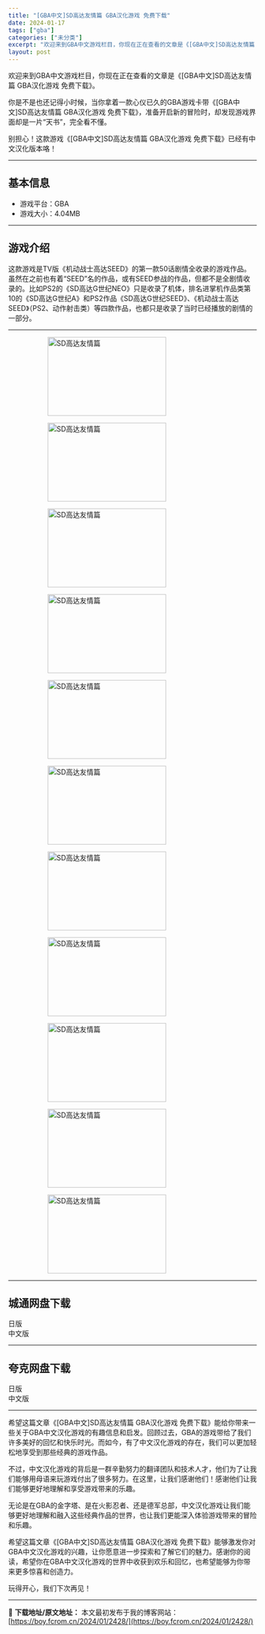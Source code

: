 ```yaml
---
title: "[GBA中文]SD高达友情篇 GBA汉化游戏 免费下载"
date: 2024-01-17
tags: ["gba"]
categories: ["未分类"]
excerpt: "欢迎来到GBA中文游戏栏目，你现在正在查看的文章是《[GBA中文]SD高达友情篇 GBA汉化游戏 免费下载》。 你是不是也还记得小时候，当你拿着一款心仪已久的GBA游戏卡带《[GBA中文]SD高达友情篇 GBA汉化游戏 免费下载》，准备开启新的冒险时，却发现游戏界面却是一片“天书”，完全看不懂。 别&hellip;"
layout: post
---
```


欢迎来到GBA中文游戏栏目，你现在正在查看的文章是《[GBA中文]SD高达友情篇 GBA汉化游戏 免费下载》。

你是不是也还记得小时候，当你拿着一款心仪已久的GBA游戏卡带《[GBA中文]SD高达友情篇 GBA汉化游戏 免费下载》，准备开启新的冒险时，却发现游戏界面却是一片“天书”，完全看不懂。

别担心！这款游戏《[GBA中文]SD高达友情篇 GBA汉化游戏 免费下载》已经有中文汉化版本咯！ <hr><h2>&#22522;&#26412;&#20449;&#24687;</h2> <ul><li>&#28216;&#25103;&#24179;&#21488;&#65306;GBA</li><li>&#28216;&#25103;&#22823;&#23567;&#65306;4.04MB</li></ul><hr><h2>&#28216;&#25103;&#20171;&#32461;</h2> &#36825;&#27454;&#28216;&#25103;&#26159;TV&#29256;&#12298;&#26426;&#21160;&#25112;&#22763;&#39640;&#36798;SEED&#12299;&#30340;&#31532;&#19968;&#27454;50&#35805;&#21095;&#24773;&#20840;&#25910;&#24405;&#30340;&#28216;&#25103;&#20316;&#21697;&#12290;&#34429;&#28982;&#22312;&#20043;&#21069;&#20063;&#26377;&#30528;&ldquo;SEED&rdquo;&#21517;&#30340;&#20316;&#21697;&#65292;&#25110;&#26377;SEED&#21442;&#25112;&#30340;&#20316;&#21697;&#65292;&#20294;&#37117;&#19981;&#26159;&#20840;&#21095;&#24773;&#25910;&#24405;&#30340;&#12290;&#27604;&#22914;PS2&#30340;&#12298;SD&#39640;&#36798;G&#19990;&#32426;NEO&#12299;&#21482;&#26159;&#25910;&#24405;&#20102;&#26426;&#20307;&#65292;&#25490;&#21517;&#36827;&#25484;&#26426;&#20316;&#21697;&#31867;&#31532;10&#30340;&#12298;SD&#39640;&#36798;G&#19990;&#32426;A&#12299;&#21644;PS2&#20316;&#21697;&#12298;SD&#39640;&#36798;G&#19990;&#32426;SEED&#12299;&#12289;&#12298;&#26426;&#21160;&#25112;&#22763;&#39640;&#36798;SEED&#12299;&#65288;PS2&#12289;&#21160;&#20316;&#23556;&#20987;&#31867;&#65289;&#31561;&#22235;&#27454;&#20316;&#21697;&#65292;&#20063;&#37117;&#21482;&#26159;&#25910;&#24405;&#20102;&#24403;&#26102;&#24050;&#32463;&#25773;&#25918;&#30340;&#21095;&#24773;&#30340;&#19968;&#37096;&#20998;&#12290; <hr><figure><figure><img loading="lazy" decoding="async" width="240" height="160" data-id="4897" src="https://boy.fcrom.cn/wp-content/uploads/2024/01/20240116_65a63f4356f9a.png" title="SD&#39640;&#36798;&#21451;&#24773;&#31687;-1" alt="SD高达友情篇"></figure><figure><img loading="lazy" decoding="async" width="240" height="160" data-id="4896" src="https://boy.fcrom.cn/wp-content/uploads/2024/01/20240116_65a63f437a03c.png" title="SD&#39640;&#36798;&#21451;&#24773;&#31687;-2" alt="SD高达友情篇"></figure><figure><img loading="lazy" decoding="async" width="240" height="160" data-id="4889" src="https://boy.fcrom.cn/wp-content/uploads/2024/01/20240116_65a63f43a12ed.png" title="SD&#39640;&#36798;&#21451;&#24773;&#31687;-3" alt="SD高达友情篇"></figure><figure><img loading="lazy" decoding="async" width="240" height="160" data-id="4890" src="https://boy.fcrom.cn/wp-content/uploads/2024/01/20240116_65a63f43c46af.png" title="SD&#39640;&#36798;&#21451;&#24773;&#31687;-4" alt="SD高达友情篇"></figure><figure><img loading="lazy" decoding="async" width="240" height="160" data-id="4891" src="https://boy.fcrom.cn/wp-content/uploads/2024/01/20240116_65a63f43e921c.png" title="SD&#39640;&#36798;&#21451;&#24773;&#31687;-5" alt="SD高达友情篇"></figure><figure><img loading="lazy" decoding="async" width="240" height="160" data-id="4892" src="https://boy.fcrom.cn/wp-content/uploads/2024/01/20240116_65a63f4420d6b.png" title="SD&#39640;&#36798;&#21451;&#24773;&#31687;-6" alt="SD高达友情篇"></figure><figure><img loading="lazy" decoding="async" width="240" height="160" data-id="4893" src="https://boy.fcrom.cn/wp-content/uploads/2024/01/20240116_65a63f4445f35.png" title="SD&#39640;&#36798;&#21451;&#24773;&#31687;" alt="SD高达友情篇"></figure><figure><img loading="lazy" decoding="async" width="240" height="160" data-id="4894" src="https://boy.fcrom.cn/wp-content/uploads/2024/01/20240116_65a63f4469137.png" title="SD&#39640;&#36798;&#21451;&#24773;&#31687;" alt="SD高达友情篇"></figure><figure><img loading="lazy" decoding="async" width="240" height="160" data-id="4895" src="https://boy.fcrom.cn/wp-content/uploads/2024/01/20240116_65a63f4491595.png" title="SD&#39640;&#36798;&#21451;&#24773;&#31687;" alt="SD高达友情篇"></figure><figure><img loading="lazy" decoding="async" width="240" height="160" data-id="4898" src="https://boy.fcrom.cn/wp-content/uploads/2024/01/20240116_65a63f44af366.png" title="SD&#39640;&#36798;&#21451;&#24773;&#31687;" alt="SD高达友情篇"></figure><figure><img loading="lazy" decoding="async" width="240" height="160" data-id="4888" src="https://boy.fcrom.cn/wp-content/uploads/2024/01/20240116_65a63f44d5e0f.png" title="SD&#39640;&#36798;&#21451;&#24773;&#31687;" alt="SD高达友情篇"></figure></figure><div><div> <hr><h2>&#22478;&#36890;&#32593;&#30424;&#19979;&#36733;</h2> <div> <div>&#26085;&#29256;</div> <div>&#20013;&#25991;&#29256;</div> </div> </div></div> <hr><h2>&#22840;&#20811;&#32593;&#30424;&#19979;&#36733;</h2> <div> <div>&#26085;&#29256;</div> <div>&#20013;&#25991;&#29256;</div> </div> <hr>希望这篇文章《[GBA中文]SD高达友情篇 GBA汉化游戏 免费下载》能给你带来一些关于GBA中文汉化游戏的有趣信息和启发。回顾过去，GBA的游戏带给了我们许多美好的回忆和快乐时光。而如今，有了中文汉化游戏的存在，我们可以更加轻松地享受到那些经典的游戏作品。

不过，中文汉化游戏的背后是一群辛勤努力的翻译团队和技术人才，他们为了让我们能够用母语来玩游戏付出了很多努力。在这里，让我们感谢他们！感谢他们让我们能够更好地理解和享受游戏带来的乐趣。

无论是在GBA的金字塔、是在火影忍者、还是德军总部，中文汉化游戏让我们能够更好地理解和融入这些经典作品的世界，也让我们更能深入体验游戏带来的冒险和乐趣。

希望这篇文章《[GBA中文]SD高达友情篇 GBA汉化游戏 免费下载》能够激发你对GBA中文汉化游戏的兴趣，让你愿意进一步探索和了解它们的魅力。感谢你的阅读，希望你在GBA中文汉化游戏的世界中收获到欢乐和回忆，也希望能够为你带来更多惊喜和创造力。

玩得开心，我们下次再见！

---
📖 **下载地址/原文地址：** 本文最初发布于我的博客网站：[https://boy.fcrom.cn/2024/01/2428/](https://boy.fcrom.cn/2024/01/2428/)
